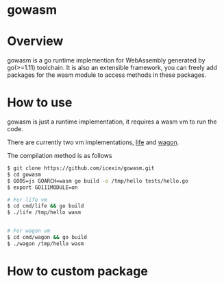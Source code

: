 gowasm
======

Overview
========

gowasm is a go runtime implemention for WebAssembly generated by go(>=1.11) toolchain.
It is also an extensible framework, you can freely add packages for the wasm module to access methods in these packages.

How to use
=============

gowasm is just a runtime implementation, it requires a wasm vm to run the code.

There are currently two vm implementations, [life](https://github.perlin-network/life) and [wagon](https://github.com/go-interpreter/wagon).

The compilation method is as follows

``` bash
$ git clone https://github.com/icexin/gowasm.git
$ cd gowasm
$ GOOS=js GOARCH=wasm go build -o /tmp/hello tests/hello.go 
$ export GO111MODULE=on

# For life vm
$ cd cmd/life && go build
$ ./life /tmp/hello wasm


# For wagon vm 
$ cd cmd/wagon && go build
$ ./wagon /tmp/hello wasm
```

How to custom package
=====================


